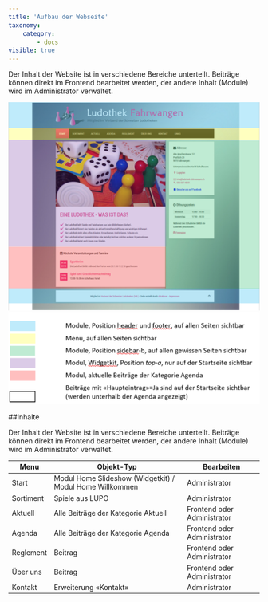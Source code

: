 ```yaml
---
title: 'Aufbau der Webseite'
taxonomy:
    category:
        - docs
visible: true
---
```


Der Inhalt der Website ist in verschiedene Bereiche unterteilt. Beiträge können direkt im Frontend bearbeitet werden, der andere Inhalt (Module) wird im Administrator verwaltet.

![webseite_aufbau](../../images/webseite_aufbau.png)
![webseite_aufbau_legende](../../images/webseite_aufbau_legende.png)



##Inhalte

Der Inhalt der Website ist in verschiedene Bereiche unterteilt. Beiträge können direkt im Frontend bearbeitet werden, der andere Inhalt (Module) wird im Administrator verwaltet.


| Menu | Objekt-Typ | Bearbeiten | 
| --- |--- |--- |
| Start |  Modul Home Slideshow (Widgetkit) / Modul Home Willkommen |  Administrator| 
| Sortiment |  Spiele aus LUPO |  Administrator | 
| Aktuell |  Alle Beiträge der Kategorie Aktuell |  Frontend oder Administrator |  
| Agenda |  Alle Beiträge der Kategorie Agenda |  Frontend oder Administrator |  
| Reglement |  Beitrag |  Frontend oder Administrator |  
| Über uns |  Beitrag |  Frontend oder Administrator |  
| Kontakt |  Erweiterung «Kontakt» |  Administrator | 
